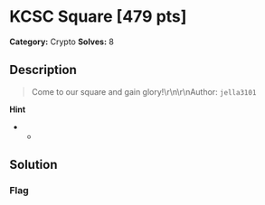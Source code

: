 # KCSC Square [479 pts]

**Category:** Crypto
**Solves:** 8

## Description
>Come to our square and gain glory!\r\n\r\nAuthor: `jella3101`

**Hint**
* -

## Solution

### Flag

